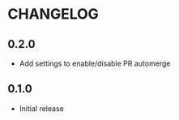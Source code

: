 # CHANGELOG

## 0.2.0

  * Add settings to enable/disable PR automerge

## 0.1.0

  * Initial release
